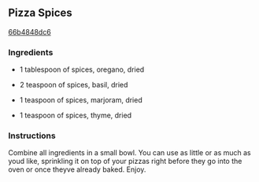 ## Pizza Spices

[66b4848dc6](http://tastykitchen.com/recipes/condiments/pizza-spices/)

### Ingredients

 - 1 tablespoon of spices, oregano, dried

 - 2 teaspoon of spices, basil, dried

 - 1 teaspoon of spices, marjoram, dried

 - 1 teaspoon of spices, thyme, dried

### Instructions

Combine all ingredients in a small bowl. You can use as little or as much as youd like, sprinkling it on top of your pizzas right before they go into the oven or once theyve already baked. Enjoy.